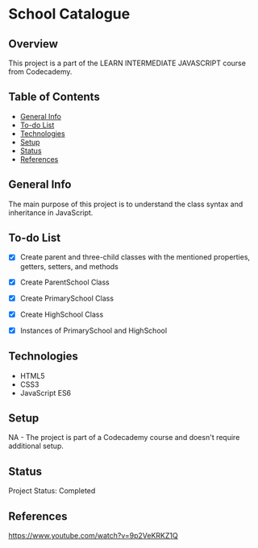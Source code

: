 # School Catalogue

## Overview

This project is a part of the LEARN INTERMEDIATE JAVASCRIPT course from Codecademy.

## Table of Contents

- [General Info](#general-info)
- [To-do List](#to-do-list)
- [Technologies](#technologies)
- [Setup](#setup)
- [Status](#status)
- [References](#references)

## General Info

 The main purpose of this project is to understand the class syntax and inheritance in JavaScript.

## To-do List

- [x] Create parent and three-child classes with the mentioned properties, getters, setters, and methods
- [x] Create ParentSchool Class
- [x] Create PrimarySchool Class
- [x] Create HighSchool Class
- [x] Instances of PrimarySchool and HighSchool


## Technologies

- HTML5
- CSS3
- JavaScript ES6


## Setup

NA - The project is part of a Codecademy course and doesn't require additional setup.

## Status

Project Status: Completed

## References

https://www.youtube.com/watch?v=9p2VeKRKZ1Q
